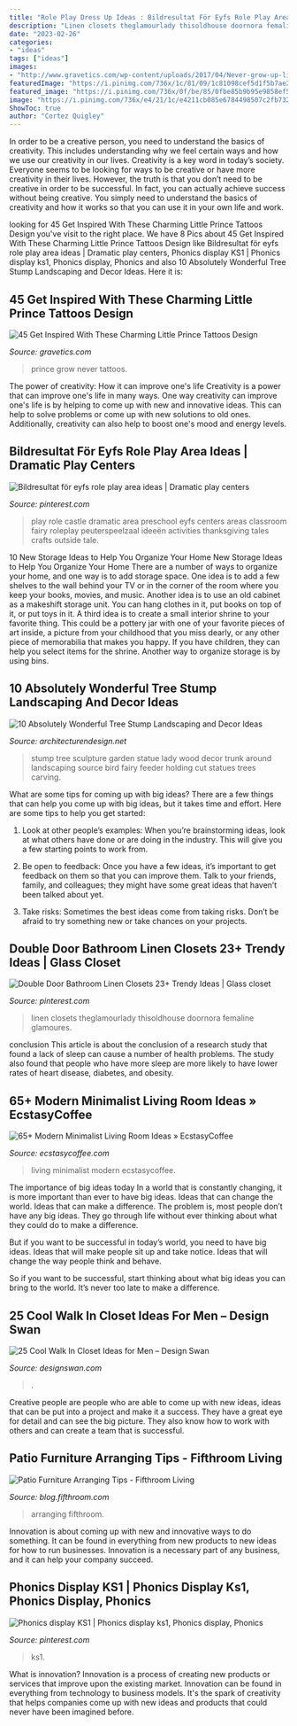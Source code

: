 ```yaml
---
title: "Role Play Dress Up Ideas : Bildresultat För Eyfs Role Play Area Ideas"
description: "Linen closets theglamourlady thisoldhouse doornora femaline glamoures"
date: "2023-02-26"
categories:
- "ideas"
tags: ["ideas"]
images:
- "http://www.gravetics.com/wp-content/uploads/2017/04/Never-grow-up-littleprincetattoo.jpg"
featuredImage: "https://i.pinimg.com/736x/1c/81/09/1c81098cef5d1f5b7ae24f9ae0dd8c53.jpg"
featured_image: "https://i.pinimg.com/736x/0f/be/85/0fbe85b9b95e9858ef58008269b0d4d9.jpg"
image: "https://i.pinimg.com/736x/e4/21/1c/e4211cb085e6784498507c2fb73292b7.jpg"
ShowToc: true
author: "Cortez Quigley"
---
```



In order to be a creative person, you need to understand the basics of creativity. This includes understanding why we feel certain ways and how we use our creativity in our lives.
Creativity is a key word in today’s society. Everyone seems to be looking for ways to be creative or have more creativity in their lives. However, the truth is that you don’t need to be creative in order to be successful. In fact, you can actually achieve success without being creative. You simply need to understand the basics of creativity and how it works so that you can use it in your own life and work.

	

		
looking for 45 Get Inspired With These Charming Little Prince Tattoos Design you've visit to the right place. We have 8 Pics about 45 Get Inspired With These Charming Little Prince Tattoos Design like Bildresultat för eyfs role play area ideas | Dramatic play centers, Phonics display KS1 | Phonics display ks1, Phonics display, Phonics and also 10 Absolutely Wonderful Tree Stump Landscaping and Decor Ideas. Here it is:
		
    
## 45 Get Inspired With These Charming Little Prince Tattoos Design

<img loading=lazy src="http://www.gravetics.com/wp-content/uploads/2017/04/Never-grow-up-littleprincetattoo.jpg" onerror="this.onerror=null;this.src='https://tse3.mm.bing.net/th?id=OIP.gp5HtLbn7VXWpfmxsetTPAHaHa&amp;pid=15.1';" alt="45 Get Inspired With These Charming Little Prince Tattoos Design">

_Source: gravetics.com_

>prince grow never tattoos. 

	

The power of creativity: How it can improve one's life
Creativity is a power that can improve one's life in many ways. One way creativity can improve one's life is by helping to come up with new and innovative ideas. This can help to solve problems or come up with new solutions to old ones. Additionally, creativity can also help to boost one's mood and energy levels.

    
## Bildresultat För Eyfs Role Play Area Ideas | Dramatic Play Centers

<img loading=lazy src="https://i.pinimg.com/736x/1c/81/09/1c81098cef5d1f5b7ae24f9ae0dd8c53.jpg" onerror="this.onerror=null;this.src='https://tse1.mm.bing.net/th?id=OIP.V7ym-4kpBwNpzdEqmOjKvAHaNK&amp;pid=15.1';" alt="Bildresultat för eyfs role play area ideas | Dramatic play centers">

_Source: pinterest.com_

>play role castle dramatic area preschool eyfs centers areas classroom fairy roleplay peuterspeelzaal ideeën activities thanksgiving tales crafts outside tale. 

	

10 New Storage Ideas to Help You Organize Your Home
New Storage Ideas to Help You Organize Your Home
There are a number of ways to organize your home, and one way is to add storage space. One idea is to add a few shelves to the wall behind your TV or in the corner of the room where you keep your books, movies, and music. Another idea is to use an old cabinet as a makeshift storage unit. You can hang clothes in it, put books on top of it, or put toys in it. A third idea is to create a small interior shrine to your favorite thing. This could be a pottery jar with one of your favorite pieces of art inside, a picture from your childhood that you miss dearly, or any other piece of memorabilia that makes you happy. If you have children, they can help you select items for the shrine. Another way to organize storage is by using bins.

    
## 10 Absolutely Wonderful Tree Stump Landscaping And Decor Ideas

<img loading=lazy src="http://cdn.architecturendesign.net/wp-content/uploads/2016/06/11-1.jpg" onerror="this.onerror=null;this.src='https://tse3.mm.bing.net/th?id=OIP.hF7MOAOYjjN1m3P1uGhFJgHaLE&amp;pid=15.1';" alt="10 Absolutely Wonderful Tree Stump Landscaping and Decor Ideas">

_Source: architecturendesign.net_

>stump tree sculpture garden statue lady wood decor trunk around landscaping source bird fairy feeder holding cut statues trees carving. 

	

What are some tips for coming up with big ideas?
There are a few things that can help you come up with big ideas, but it takes time and effort. Here are some tips to help you get started:
1. Look at other people’s examples: When you’re brainstorming ideas, look at what others have done or are doing in the industry. This will give you a few starting points to work from.

2. Be open to feedback: Once you have a few ideas, it’s important to get feedback on them so that you can improve them. Talk to your friends, family, and colleagues; they might have some great ideas that haven’t been talked about yet.

3. Take risks: Sometimes the best ideas come from taking risks. Don’t be afraid to try something new or take chances on your projects.

    
## Double Door Bathroom Linen Closets 23+ Trendy Ideas | Glass Closet

<img loading=lazy src="https://i.pinimg.com/736x/e4/21/1c/e4211cb085e6784498507c2fb73292b7.jpg" onerror="this.onerror=null;this.src='https://tse4.mm.bing.net/th?id=OIP.66KLBQJEZ0jj_9k8iq6o1AAAAA&amp;pid=15.1';" alt="Double Door Bathroom Linen Closets 23+ Trendy Ideas | Glass closet">

_Source: pinterest.com_

>linen closets theglamourlady thisoldhouse doornora femaline glamoures. 

	

conclusion
This article is about the conclusion of a research study that found a lack of sleep can cause a number of health problems. The study also found that people who have more sleep are more likely to have lower rates of heart disease, diabetes, and obesity.

    
## 65+ Modern Minimalist Living Room Ideas » EcstasyCoffee

<img loading=lazy src="https://i1.wp.com/www.ecstasycoffee.com/wp-content/uploads/2016/10/Minimalist-Living-Room-Ideas-22.jpg" onerror="this.onerror=null;this.src='https://tse1.mm.bing.net/th?id=OIP.UGWNvZeIJ5PyI3AacDhHzgHaLH&amp;pid=15.1';" alt="65+ Modern Minimalist Living Room Ideas » EcstasyCoffee">

_Source: ecstasycoffee.com_

>living minimalist modern ecstasycoffee. 

	

The importance of big ideas today
In a world that is constantly changing, it is more important than ever to have big ideas. Ideas that can change the world. Ideas that can make a difference.
The problem is, most people don’t have any big ideas. They go through life without ever thinking about what they could do to make a difference.

But if you want to be successful in today’s world, you need to have big ideas. Ideas that will make people sit up and take notice. Ideas that will change the way people think and behave.

So if you want to be successful, start thinking about what big ideas you can bring to the world. It’s never too late to make a difference.

    
## 25 Cool Walk In Closet Ideas For Men – Design Swan

<img loading=lazy src="https://img.designswan.com/2015/01/closetForMan/25.jpg" onerror="this.onerror=null;this.src='https://tse2.mm.bing.net/th?id=OIP.Nug86w-YABlP4sHWwOwMgAHaLH&amp;pid=15.1';" alt="25 Cool Walk In Closet Ideas for Men – Design Swan">

_Source: designswan.com_

>. 

	

Creative people are people who are able to come up with new ideas, ideas that can be put into a project and make it a success. They have a great eye for detail and can see the big picture. They also know how to work with others and can create a team that is successful.

    
## Patio Furniture Arranging Tips - Fifthroom Living

<img loading=lazy src="http://blog.fifthroom.com/wp-content/uploads/2020/07/Header-6.jpg" onerror="this.onerror=null;this.src='https://tse4.mm.bing.net/th?id=OIP.cBT3xzsifNtBqQvwRP0p4QHaE8&amp;pid=15.1';" alt="Patio Furniture Arranging Tips - Fifthroom Living">

_Source: blog.fifthroom.com_

>arranging fifthroom. 

	

Innovation is about coming up with new and innovative ways to do something. It can be found in everything from new products to new ideas for how to run businesses. Innovation is a necessary part of any business, and it can help your company succeed.

    
## Phonics Display KS1 | Phonics Display Ks1, Phonics Display, Phonics

<img loading=lazy src="https://i.pinimg.com/736x/0f/be/85/0fbe85b9b95e9858ef58008269b0d4d9.jpg" onerror="this.onerror=null;this.src='https://tse1.mm.bing.net/th?id=OIP.WpyvLUWhiYKqsKhn9P-AiwHaJ3&amp;pid=15.1';" alt="Phonics display KS1 | Phonics display ks1, Phonics display, Phonics">

_Source: pinterest.com_

>ks1. 

	

What is innovation?
Innovation is a process of creating new products or services that improve upon the existing market. Innovation can be found in everything from technology to business models. It's the spark of creativity that helps companies come up with new ideas and products that could never have been imagined before.

